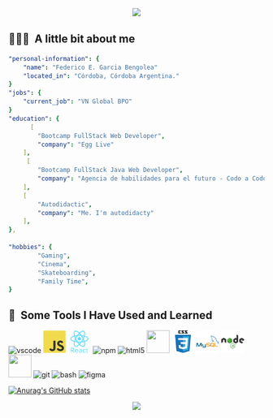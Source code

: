 <p align="center">
  <img src="https://capsule-render.vercel.app/api?type=waving&height=250&color=gradient&text=Hi%20there%20👋%20-nl-I'm%20Fedderico%20Garcia&reversal=false&section=header&fontColor=00000099&fontAlign=50&fontAlignY=18&animation=twinkling&textBg=false&descAlign=0&descAlignY=82&fontSize=60">
</p>


<h2> 👨🏻‍💻 &nbsp;A little bit about me</h2>

```yaml
"personal-information": {
    "name": "Federico E. Garcia Bengolea"
    "located_in": "Córdoba, Córdoba Argentina."
}
"jobs": {
    "current_job": "VN Global BPO"
}
"education": {
      [
        "Bootcamp FullStack Web Developer",
        "company": "Egg Live"
    ],
     [
        "Bootcamp FullStack Java Web Developer",
        "company": "Agencia de habilidades para el futuro - Codo a Codo 4.0",
    ],
    [
        "Autodidactic",
        "company": "Me. I'm autodidacty"
    ],
},

"hobbies": {
        "Gaming",
        "Cinema",
        "Skateboarding",
        "Family Time",
}
```

<h2> 🚀 &nbsp;Some Tools I Have Used and Learned</h2>
<p align="left">
<img src="https://cdn.jsdelivr.net/gh/devicons/devicon/icons/vscode/vscode-original.svg" alt="vscode" width="45" height="45"/>
<img src="https://raw.githubusercontent.com/devicons/devicon/master/icons/javascript/javascript-original.svg" alt="javascript" width="45" height="45" />
<img src="https://raw.githubusercontent.com/devicons/devicon/master/icons/react/react-original-wordmark.svg" alt="react" width="45" height="45" />
<img src="https://cdn.jsdelivr.net/gh/devicons/devicon@latest/icons/npm/npm-original-wordmark.svg" alt="npm" width="45" height="45" />
<!-- <img src="https://cdn.jsdelivr.net/gh/devicons/devicon@latest/icons/opencv/opencv-original.svg" alt="opencv" width="45" height="45" /> -->
<!-- <img src="https://cdn.jsdelivr.net/gh/devicons/devicon@latest/icons/r/r-original.svg" alt="R" width="45" height="45/> -->
<!-- <img src="https://cdn.jsdelivr.net/gh/devicons/devicon@latest/icons/tensorflow/tensorflow-original.svg" alt="tensorflow" width="45" height="45//> -->
<!-- <img src="https://cdn.jsdelivr.net/gh/devicons/devicon@latest/icons/ubuntu/ubuntu-original.svg" alt="ubuntu" width="45" height="45/> -->
<img src="https://cdn.jsdelivr.net/gh/devicons/devicon/icons/html5/html5-original.svg" alt="html5" width="45" height="45"/>
<img src="https://cdn.jsdelivr.net/gh/devicons/devicon@latest/icons/bootstrap/bootstrap-original-wordmark.svg" width="45" height="45" />
<img src="https://raw.githubusercontent.com/devicons/devicon/master/icons/css3/css3-original-wordmark.svg" alt="css3" width="45" height="45" />
<img src="https://raw.githubusercontent.com/devicons/devicon/master/icons/mysql/mysql-original-wordmark.svg" alt="mysql" width="45" height="45" />
<img src="https://raw.githubusercontent.com/devicons/devicon/master/icons/nodejs/nodejs-original-wordmark.svg" alt="nodejs" width="45" height="45" />
<!-- <img src="https://cdn.jsdelivr.net/gh/devicons/devicon/icons/php/php-original.svg" alt="php" width="45" height="45"/> -->
<!-- <img src="https://cdn.jsdelivr.net/gh/devicons/devicon/icons/laravel/laravel-original.svg" alt="Laravel" width="45" height="45"/> -->
<!-- <img src="https://cdn.jsdelivr.net/gh/devicons/devicon/icons/flutter/flutter-original.svg" alt="flutter" width="45" height="45"/> -->
<!-- <img src="https://cdn.jsdelivr.net/gh/devicons/devicon/icons/docker/docker-original.svg" alt="docker" width="45" height="45"/> -->
<!-- <img src="https://cdn.jsdelivr.net/gh/devicons/devicon/icons/kubernetes/kubernetes-plain.svg" alt="kubernetes" width="45" height="45"/> -->
<img src="https://cdn.jsdelivr.net/gh/devicons/devicon/icons/amazonwebservices/amazonwebservices-plain-wordmark.svg" width="45" height="45"/>
<img src="https://cdn.jsdelivr.net/gh/devicons/devicon/icons/git/git-original.svg" alt="git" width="45" height="45"/>
<img src="https://cdn.jsdelivr.net/gh/devicons/devicon/icons/bash/bash-original.svg" alt="bash" width="45" height="45"/>
<img src="https://cdn.jsdelivr.net/gh/devicons/devicon/icons/figma/figma-original.svg" alt="figma" width="45" height="45"/> 
</p>

[![Anurag's GitHub stats](https://github-readme-stats.vercel.app/api?username=feddericogarcia)](https://github.com/anuraghazra/github-readme-stats)

<p align="center">
  <img src="https://capsule-render.vercel.app/api?type=waving&height=250&color=gradient&reversal=false&section=footer&fontColor=00000099&fontAlign=50&fontAlignY=18&animation=twinkling&textBg=false&descAlign=0&descAlignY=82&fontSize=60">
</p>
